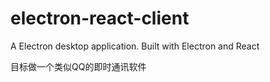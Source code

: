 # electron-react-client
A Electron desktop application. Built with Electron and React

目标做一个类似QQ的即时通讯软件
